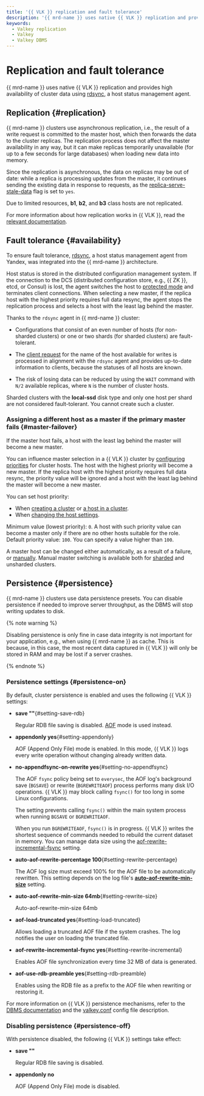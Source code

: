 ```yaml
---
title: '{{ VLK }} replication and fault tolerance'
description: '{{ mrd-name }} uses native {{ VLK }} replication and provides high availability of cluster data using {{ VLK }} Sentinel.'
keywords:
  - Valkey replication
  - Valkey
  - Valkey DBMS
---
```


# Replication and fault tolerance

{{ mrd-name }} uses native {{ VLK }} replication and provides high availability of cluster data using [rdsync](https://github.com/yandex/rdsync), a host status management agent.

## Replication {#replication}

{{ mrd-name }} clusters use asynchronous replication, i.e., the result of a write request is committed to the master host, which then forwards the data to the cluster replicas. The replication process does not affect the master availability in any way, but it can make replicas temporarily unavailable (for up to a few seconds for large databases) when loading new data into memory.

Since the replication is asynchronous, the data on replicas may be out of date: while a replica is processing updates from the master, it continues sending the existing data in response to requests, as the [replica-serve-stale-data](https://github.com/valkey-io/valkey/blob/unstable/valkey.conf) flag is set to `yes`.

Due to limited resources, **b1**, **b2**, and **b3** class hosts are not replicated.

For more information about how replication works in {{ VLK }}, read the [relevant documentation](https://valkey.io/topics/replication/).

## Fault tolerance {#availability}

To ensure fault tolerance, [rdsync](https://github.com/yandex/rdsync), a host status management agent from Yandex, was integrated into the {{ mrd-name }} architecture.

Host status is stored in the distributed configuration management system. If the connection to the DCS (distributed configuration store, e.g., {{ ZK }}, etcd, or Consul) is lost, the agent switches the host to [protected mode](https://valkey.io/topics/security/#protected-mode) and terminates client connections. When selecting a new master, if the replica host with the highest priority requires full data resync, the agent stops the replication process and selects a host with the least lag behind the master.

Thanks to the `rdsync` agent in {{ mrd-name }} cluster:

* Configurations that consist of an even number of hosts (for non-sharded clusters) or one or two shards (for sharded clusters) are fault-tolerant.

* The [client request](https://valkey.io/topics/sentinel-clients/) for the name of the host available for writes is processed in alignment with the `rdsync` agent and provides up-to-date information to clients, because the statuses of all hosts are known.

* The risk of losing data can be reduced by using the `WAIT` command with `N/2` available replicas, where `N` is the number of cluster hosts.

Sharded clusters with the **local-ssd** disk type and only one host per shard are not considered fault-tolerant. You cannot create such a cluster.

### Assigning a different host as a master if the primary master fails {#master-failover}

If the master host fails, a host with the least lag behind the master will become a new master.

You can influence master selection in a {{ VLK }} cluster by [configuring priorities](../operations/hosts.md#update) for cluster hosts. The host with the highest priority will become a new master. If the replica host with the highest priority requires full data resync, the priority value will be ignored and a host with the least lag behind the master will become a new master.

You can set host priority:

* When [creating a cluster](../operations/cluster-create.md) or [a host in a cluster](../operations/hosts.md#add).
* When [changing the host settings](../operations/hosts.md#update).

Minimum value (lowest priority): `0`. A host with such priority value can become a master only if there are no other hosts suitable for the role. Default priority value: `100`. You can specify a value higher than `100`.

A master host can be changed either automatically, as a result of a failure, or [manually](../operations/failover.md). Manual master switching is available both for [sharded](./sharding.md#failover) and unsharded clusters.

## Persistence {#persistence}

{{ mrd-name }} clusters use data persistence presets. You can disable persistence if needed to improve server throughput, as the DBMS will stop writing updates to disk.

{% note warning %}

Disabling persistence is only fine in case data integrity is not important for your application, e.g., when using {{ mrd-name }} as cache. This is because, in this case, the most recent data captured in {{ VLK }} will only be stored in RAM and may be lost if a server crashes.

{% endnote %}

### Persistence settings {#persistence-on}

By default, cluster persistence is enabled and uses the following {{ VLK }} settings:

* **save ""**{#setting-save-rdb}

  Regular RDB file saving is disabled. [AOF](#setting-appendonly) mode is used instead.

* **appendonly yes**{#setting-appendonly}

  AOF (Append Only File) mode is enabled. In this mode, {{ VLK }} logs every write operation without changing already written data.

* **no-appendfsync-on-rewrite yes**{#setting-no-appendfsync}

  The AOF `fsync` policy being set to `everysec`, the AOF log's background save (`BGSAVE`) or rewrite (`BGREWRITEAOF`) process performs many disk I/O operations. {{ VLK }} may block calling `fsync()` for too long in some Linux configurations.

  The setting prevents calling `fsync()` within the main system process when running `BGSAVE` or `BGREWRITEAOF`.

  When you run `BGREWRITEAOF`, `fsync()` is in progress. {{ VLK }} writes the shortest sequence of commands needed to rebuild the current dataset in memory. You can manage data size using the [aof-rewrite-incremental-fsync](#setting-rewrite-incremental) setting.

* **auto-aof-rewrite-percentage 100**{#setting-rewrite-percentage}

  The AOF log size must exceed 100% for the AOF file to be automatically rewritten. This setting depends on the log file's [**auto-aof-rewrite-min-size**](#setting-rewrite-size) setting.

* **auto-aof-rewrite-min-size 64mb**{#setting-rewrite-size}

  Auto-aof-rewrite-min-size 64mb

* **aof-load-truncated yes**{#setting-load-truncated}

  Allows loading a truncated AOF file if the system crashes. The log notifies the user on loading the truncated file.

* **aof-rewrite-incremental-fsync yes**{#setting-rewrite-incremental}

  Enables AOF file synchronization every time 32 MB of data is generated.

* **aof-use-rdb-preamble yes**{#setting-rdb-preamble}

  Enables using the RDB file as a prefix to the AOF file when rewriting or restoring it.

For more information on {{ VLK }} persistence mechanisms, refer to the [DBMS documentation](https://valkey.io/topics/persistence) and the [valkey.conf](https://github.com/valkey-io/valkey/blob/unstable/valkey.conf) config file description.

### Disabling persistence {#persistence-off}

With persistence disabled, the following {{ VLK }} settings take effect:

* **save ""**

  Regular RDB file saving is disabled.

* **appendonly no**

  AOF (Append Only File) mode is disabled.
